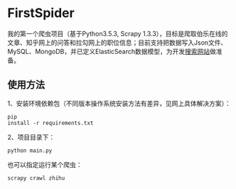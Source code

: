 # FirstSpider
 我的第一个爬虫项目（基于Python3.5.3, Scrapy 1.3.3），目标是爬取伯乐在线的文章、知乎网上的问答和拉勾网上的职位信息；目前支持把数据写入Json文件、MySQL、MongoDB，并已定义ElasticSearch数据模型，为开发[搜索网站](https://github.com/yipwinghong/SearchEngine)做准备。
 
 
 
 
 
 
 ## 使用方法
  1、安装环境依赖包（不同版本操作系统安装方法有差异，见网上具体解决方案）：<pre><code>pip install -r requirements.txt</code></pre>
  2、项目目录下：<pre><code>python main.py</code></pre>
  也可以指定运行某个爬虫：
  <pre><code>scrapy crawl zhihu</code></pre>
